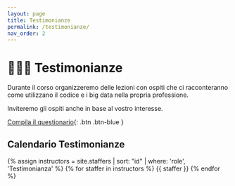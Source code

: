 ```yaml
---
layout: page
title: Testimonianze
permalink: /testimonianze/
nav_order: 2
---
```


# 🧑🏻‍🚀 Testimonianze

Durante il corso organizzeremo delle lezioni con ospiti che ci racconteranno come utilizzano il codice e i big data nella propria professione. 

Inviteremo gli ospiti anche in base al vostro interesse. 


[Compila il questionario](){: .btn .btn-blue }


## Calendario Testimonianze


{% assign instructors = site.staffers | sort: "id" | where: 'role', 'Testimonianza' %}
{% for staffer in instructors %}
{{ staffer }}
{% endfor %}